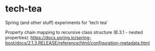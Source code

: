 # tech-tea
Spring (and other stuff) experiments for 'tech tea'

Property chain mapping to recursive class structure (B.3.1 - nested properties): 
https://docs.spring.io/spring-boot/docs/2.1.3.RELEASE/reference/html/configuration-metadata.html
